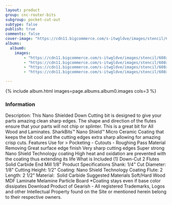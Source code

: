 ```yaml
---
layout: product
group: cnc-router-bits
subgroup: pocket-cut-out
subtype: false
publish: true
comments: false
cover-image: "https://cdn11.bigcommerce.com/s-itwgldve/images/stencil/608x608/products/2393/7401/sb-2518-ns_s_w_2__16523.1675310613.png?c=2"
albums:
  album0:
    images:
        - "https://cdn11.bigcommerce.com/s-itwgldve/images/stencil/608x608/products/2393/7401/sb-2518-ns_s_w_2__16523.1675310613.png?c=2"
        - "https://cdn11.bigcommerce.com/s-itwgldve/images/stencil/608x608/products/2393/6178/sb-2518-ns_G_w_1__58198.1675310612.png?c=2"
        - "https://cdn11.bigcommerce.com/s-itwgldve/images/stencil/608x608/products/2393/6413/SB-2518-NS_Diagram__33801.1675310612.png?c=2"
        - "https://cdn11.bigcommerce.com/s-itwgldve/images/stencil/608x608/products/2393/6328/SB-2518-NS__27323.1675310612.jpg?c=2"

---
```


{% include album.html images=page.albums.album0.images cols=3 %}

### Information

Description:
 This Nano Shielded Down Cutting bit is designed to give your parts amazing clean sharp edges. The shape and direction of the flutes ensure that your parts will not chip or splinter. This is a great bit for All Wood and Laminates.  SharkBits™ Nano Shield™ Micro Ceramic Coating that keeps the bit cool and the cutting edges extra sharp allowing for amazing crisp cuts.  Features  Use for > Pocketing - Cutouts - Roughing Pass Material Removing Great surface edge finish Very sharp cutting edges Super strong Nano Shield Technology coating High heat and oxidation are prevented with the coating thus extending its life  What is Included  (1) Down-Cut 2 Flutes Solid Carbide End Mill 1/8"  Product Specifications  Shank: 1/4" Cut Diameter: 1/8" Cutting Height: 1/2" Coating: Nano Shield Technology Coating Flute: 2 Length: 2 1/2" Material:  Solid Carbide  Suggested Materials   Soft/Hard Wood MDF Laminate Melamine Particle Board   *Coating stays even if base color dissipates Download Product of Gearish - All registered Trademarks, Logos and other Intellectual Property found on the Site or mentioned herein belong to their respective owners.  


